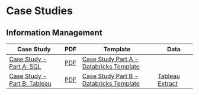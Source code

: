 # Case Studies

## Information Management

| Case Study                                                                                                              | PDF                                                                                                       | Template                                                                                                                                                            | Data                                                                                         |
| ----------------------------------------------------------------------------------------------------------------------- | --------------------------------------------------------------------------------------------------------- | ------------------------------------------------------------------------------------------------------------------------------------------------------------------- | -------------------------------------------------------------------------------------------- |
| [Case Study - Part A: SQL](https://docs.google.com/document/d/12ilgvUKi1ZJi8VBa0jDZ\_DJ9AEnpja24eClL6OYgyBQ/preview)    | [PDF](https://docs.google.com/document/d/12ilgvUKi1ZJi8VBa0jDZ\_DJ9AEnpja24eClL6OYgyBQ/export?format=pdf) | [Case Study Part A - Databricks Template](https://winf-hsos.github.io/databricks-notebooks/information-management/Template%20Case%20A%20Crimes%20in%20Chicago.html) |                                                                                              |
| [Case Study - Part B: Tableau](https://docs.google.com/document/d/1gdRqiaJvmwdsAcUVIu0SlEEe2dyIYiZEjFNI386kULE/preview) | [PDF](https://docs.google.com/document/d/1gdRqiaJvmwdsAcUVIu0SlEEe2dyIYiZEjFNI386kULE/export?format=pdf)  | [Case Study Part B - Databricks Template](https://winf-hsos.github.io/databricks-notebooks/information-management/Template%20-%20Crimes%20in%20LA.html)             | [Tableau Extract](https://s3.amazonaws.com/nicolas.meseth/data+sets/crimes/la\_crimes.hyper) |

